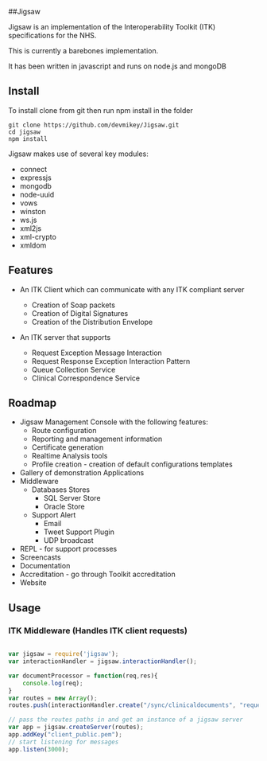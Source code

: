 ##Jigsaw

Jigsaw is an implementation of the Interoperability Toolkit (ITK) specifications for the NHS.

This is currently a barebones implementation.

It has been written in javascript and runs on node.js and mongoDB

## Install
 
To install clone from git then run npm install in the folder

    git clone https://github.com/devmikey/Jigsaw.git
    cd jigsaw
    npm install

Jigsaw makes use of several key modules:

* connect
* expressjs
* mongodb
* node-uuid
* vows
* winston
* ws.js
* xml2js
* xml-crypto
* xmldom


## Features

* An ITK Client which can communicate with any ITK compliant server
    * Creation of Soap packets
    * Creation of Digital Signatures
    * Creation of the Distribution Envelope

* An ITK server that supports
    * Request Exception Message Interaction
    * Request Response Exception Interaction Pattern
    * Queue Collection Service
    * Clinical Correspondence Service

## Roadmap

* Jigsaw Management Console with the following features:
    * Route configuration
    * Reporting and management information
    * Certificate generation
    * Realtime Analysis tools
    * Profile creation - creation of default configurations templates
* Gallery of demonstration Applications
* Middleware
    * Databases Stores
        * SQL Server Store
        * Oracle Store
    * Support Alert
        * Email
        * Tweet Support Plugin
        * UDP broadcast
* REPL - for support processes
* Screencasts
* Documentation
* Accreditation - go through Toolkit accreditation
* Website

## Usage

### ITK Middleware (Handles ITK client requests)
`````javascript

var jigsaw = require('jigsaw');
var interactionHandler = jigsaw.interactionHandler();

var documentProcessor = function(req,res){
	console.log(req);
}
var routes = new Array();
routes.push(interactionHandler.create("/sync/clinicaldocuments", "requestException", [], documentProcessor));

// pass the routes paths in and get an instance of a jigsaw server
var app = jigsaw.createServer(routes);
app.addKey("client_public.pem");
// start listening for messages
app.listen(3000);
`````
